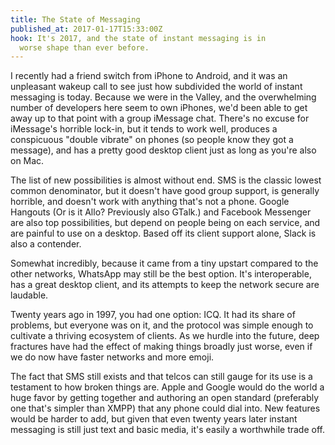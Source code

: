 ```yaml
---
title: The State of Messaging
published_at: 2017-01-17T15:33:00Z
hook: It's 2017, and the state of instant messaging is in
  worse shape than ever before.
---
```


I recently had a friend switch from iPhone to Android, and
it was an unpleasant wakeup call to see just how subdivided
the world of instant messaging is today. Because we were in
the Valley, and the overwhelming number of developers here
seem to own iPhones, we'd been able to get away up to that
point with a group iMessage chat. There's no excuse for
iMessage's horrible lock-in, but it tends to work well,
produces a conspicuous "double vibrate" on phones (so
people know they got a message), and has a pretty good
desktop client just as long as you're also on Mac.

The list of new possibilities is almost without end. SMS is
the classic lowest common denominator, but it doesn't have
good group support, is generally horrible, and doesn't work
with anything that's not a phone. Google Hangouts (Or is it
Allo? Previously also GTalk.) and Facebook Messenger are
also top possibilities, but depend on people being on each
service, and are painful to use on a desktop. Based off its
client support alone, Slack is also a contender.

Somewhat incredibly, because it came from a tiny upstart
compared to the other networks, WhatsApp may still be the
best option. It's interoperable, has a great desktop
client, and its attempts to keep the network secure are
laudable.

Twenty years ago in 1997, you had one option: ICQ. It had
its share of problems, but everyone was on it, and the
protocol was simple enough to cultivate a thriving
ecosystem of clients. As we hurdle into the future, deep
fractures have had the effect of making things broadly just
worse, even if we do now have faster networks and more
emoji.

The fact that SMS still exists and that telcos can still
gauge for its use is a testament to how broken things are.
Apple and Google would do the world a huge favor by getting
together and authoring an open standard (preferably one
that's simpler than XMPP) that any phone could dial into.
New features would be harder to add, but given that even
twenty years later instant messaging is still just text and
basic media, it's easily a worthwhile trade off.
